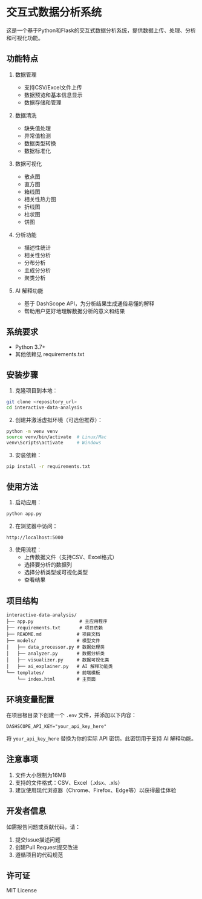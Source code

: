 # 交互式数据分析系统

这是一个基于Python和Flask的交互式数据分析系统，提供数据上传、处理、分析和可视化功能。

## 功能特点

1. 数据管理
   - 支持CSV/Excel文件上传
   - 数据预览和基本信息显示
   - 数据存储和管理

2. 数据清洗
   - 缺失值处理
   - 异常值检测
   - 数据类型转换
   - 数据标准化

3. 数据可视化
   - 散点图
   - 直方图
   - 箱线图
   - 相关性热力图
   - 折线图
   - 柱状图
   - 饼图

4. 分析功能
   - 描述性统计
   - 相关性分析
   - 分布分析
   - 主成分分析
   - 聚类分析

5. AI 解释功能
   - 基于 DashScope API，为分析结果生成通俗易懂的解释
   - 帮助用户更好地理解数据分析的意义和结果

## 系统要求

- Python 3.7+
- 其他依赖见 requirements.txt

## 安装步骤

1. 克隆项目到本地：
```bash
git clone <repository_url>
cd interactive-data-analysis
```

2. 创建并激活虚拟环境（可选但推荐）：
```bash
python -m venv venv
source venv/bin/activate  # Linux/Mac
venv\Scripts\activate     # Windows
```

3. 安装依赖：
```bash
pip install -r requirements.txt
```

## 使用方法

1. 启动应用：
```bash
python app.py
```

2. 在浏览器中访问：
```
http://localhost:5000
```

3. 使用流程：
   - 上传数据文件（支持CSV、Excel格式）
   - 选择要分析的数据列
   - 选择分析类型或可视化类型
   - 查看结果

## 项目结构

```
interactive-data-analysis/
├── app.py                 # 主应用程序
├── requirements.txt       # 项目依赖
├── README.md             # 项目文档
├── models/               # 模型文件
│   ├── data_processor.py # 数据处理类
│   ├── analyzer.py       # 数据分析类
│   ├── visualizer.py     # 数据可视化类
│   ├── ai_explainer.py   # AI 解释功能类
└── templates/            # 前端模板
    └── index.html        # 主页面
```

## 环境变量配置

在项目根目录下创建一个 `.env` 文件，并添加以下内容：

```
DASHSCOPE_API_KEY="your_api_key_here"
```

将 `your_api_key_here` 替换为你的实际 API 密钥。此密钥用于支持 AI 解释功能。

## 注意事项

1. 文件大小限制为16MB
2. 支持的文件格式：CSV、Excel（.xlsx、.xls）
3. 建议使用现代浏览器（Chrome、Firefox、Edge等）以获得最佳体验

## 开发者信息

如需报告问题或贡献代码，请：
1. 提交Issue描述问题
2. 创建Pull Request提交改进
3. 遵循项目的代码规范

## 许可证

MIT License